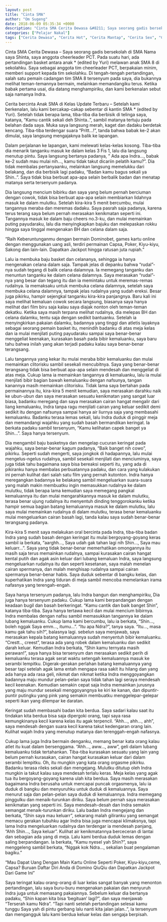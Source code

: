 ```yaml
---
layout: post
title: "Cinta SMA"
author: "Om Sugeng"
date: 2018-06-09 05:35:34 +0000
description: "Cinta SMA Cerita Dewasa &#8211; Saya seorang gadis bersekolah di SMA Nama saya Shinta, saya anggota cheerleader PCT. Pada suatu hari, ada pertandingan basket antara anak * (edited by Yuri) melawan ana..."
categories: ["Pelajar Nakal"]
tags: ["Cerita Dewasa", "Cerita Hot", "Cerita Mantap", "Cerita Sex", "Cinta Hanya Nafsu", "Cinta Terlarang"]
---
```


Cinta SMA
Cerita Dewasa &#8211; Saya seorang gadis bersekolah di SMA Nama saya Shinta, saya anggota cheerleader PCT. Pada suatu hari, ada pertandingan basket antara anak * (edited by Yuri) melawan anak SMA 8 di sekolahku. Saya sebagai anggota tim cheerleader PCT, berpakaian minim, memberi support kepada tim sekolahku. Di tengah-tengah pertandingan, salah satu pemain cadangan tim SMA 8 tersenyum pada saya, dia bukannya melihat teman-temannya bermain, melainkan memandangiku terus. Ketika babak pertama usai, dia datang menghampiriku, dan kami berkenalan sebut saja namanya Indra.

Cerita bercinta Anak SMA di Kelas Update Terbaru &#8211; Setelah kami berkenalan, lalu kami bercakap-cakap sebentar di kantin SMA * (edited by Yuri). Setelah tidak berapa lama, tiba-tiba dia berbisik di telinga saya, katanya, &#8220;Kamu cantik sekali deh Shinta..&#8221;, sambil matanya tertuju pada belahan dada saya. Muka saya langsung merah, kaget dan dadaku berdetak kencang. Tiba-tiba terdengar suara &#8220;Pritt&#8230;!&#8221;, tanda bahwa babak ke-2 akan dimulai, saya langsung mengajaknya balik ke lapangan.

Dalam perjalanan ke lapangan, kami melewati kelas-kelas kosong. Tiba-tiba dia menarik tanganku masuk ke dalam kelas 3 Fis 1, lalu dia langsung menutup pintu. Saya langsung bertanya padanya, &#8221; Ada apa Indra&#8230;, babak ke-2 sudah mau mulai nih&#8230;, kamu tidak takut dicariin pelatih kamu?&#8221;.
Dia tidak membalas pertanyaanku, melainkan langsung memelukku dari belakang, dan dia berbisik lagi padaku, &#8220;Badan kamu bagus sekali ya Shin..&#8221;.
Saya tidak bisa berbuat apa-apa selain berbalik badan dan menatap matanya serta tersenyum padanya.

Dia langsung mencium bibirku dan saya yang belum pernah berciuman dengan cowok, tidak bisa berbuat apa-apa selain membiarkan lidahnya masuk ke dalam mulutku. Setelah kira-kira 5 menit bercumbu, mulai tangannya meraba dan meremas dadaku. Saya pasrah saja padanya, karena terus terang saya belum pernah merasakan kenikmatan seperti ini. Tangannya masuk ke dalam baju cheers no.3-ku, dan mulai memainkan puting payudaraku, lalu dia menyingkapkan bajuku dan melepaskan rokku hingga saya tinggal mengenakan BH dan celana dalam saja.

“Raih Keberuntunganmu dengan bermain Dominobet, games kartu online dengan menggunakan uang asli, terdiri permainan Capsa, Poker, Kiyu-kiyu, Sakong dan lain-lain. Dapatkan Jackpot hingga ratusan juta rupiah.”

Lalu ia membuka baju basket dan celananya, sehingga ia hanya mengenakan celana dalam saja. Tampak jelas di depanku bahwa &#8220;rudal&#8221;-nya sudah tegang di balik celana dalamnya. Ia memegang tanganku dan menuntun tanganku ke dalam celana dalamnya. Saya merasakan &#8220;rudal&#8221;-nya yang besar dan tegang itu dan ia memintaku untuk meremas-remas rudalnya. Ia memaksaku untuk membuka celana dalamnya, setelah saya membuka celana dalamnya, tampak jelas rudalnya yang sudah ereksi. Besar juga pikirku, hampir sejengkal tanganku kira-kira panjangnya.
Baru kali ini saya melihat kemaluan cowok secara langsung, biasanya saya hanya melihat dari film biru saja kalau saya diajak nonton oleh teman-teman dekatku. Ketika saya masih terpana melihat rudalnya, dia melepas BH dan celana dalamku, tentu saja dengan sedikit bantuanku. Setelah ia menyingkirkan pakaian dalamku, badannya yang tinggi dan atletis layaknya sebagai seorang pemain basket itu, menindih badanku di atas meja kelas dan ia mulai menjilati puting payudaraku sampai saya benar-benar menggeliat keenakan, kurasakan basah pada bibir kemaluanku, saya baru tahu bahwa inilah yang akan terjadi padaku kalau saya benar-benar terangsang.

Lalu tangannya yang kekar itu mulai meraba bibir kemaluanku dan mulai memainkan clitorisku sambil sesekali mencubitnya. Saya yang benar-benar terangsang tidak bisa berbuat apa-apa selain mendesah dan menggeliat di atas meja. Cukup lama ia memainkan tangannya di kemaluanku, lalu ia mulai menjilati bibir bagian bawah kemaluanku dengan nafsunya, tangan kanannya masih memainkan clitorisku. Tidak lama saya bertahan pada permainannya itu, kira-kira 5 menit kemudian, saya merasakan darahku naik ke ubun-ubun dan saya merasakan sesuatu kenikmatan yang sangat luar biasa, badanku meregang dan saya merasakan cairan hangat mengalir dari liang kemaluanku, Indra tanpa ragu menjilati cairan yang keluar sedikit demi sedikit itu dengan nafsunya sampai hanya air liurnya saja yang membasahi kemaluanku. Badanku terasa lemas sekali, lalu Indra duduk di pinggir meja dan memandangi wajahku yang sudah basah bermandikan keringat.
Ia berkata padaku sambil tersenyum, &#8220;Kamu kelihatan capek banget ya Shin&#8230;&#8221;. Saya hanya tersenyum.

Dia mengambil baju basketnya dan mengelap cucuran keringat pada wajahku, saya benar-benar kagum padanya, &#8220;Baik banget nih cowo&#8221;, pikirku. Seperti sudah mengerti, saya jongkok di hadapannya, lalu mulai mengelus-ngelus rudalnya, sambil sesekali menjilati dan menciuminya, saya juga tidak tahu bagaimana saya bisa bereaksi seperti itu, yang ada di pikiranku hanya membalas perbuatannya padaku, dan cara yang kulakukan ini pernah kulihat dari salah satu film yang pernah kutonton.
Indra hanya meregangkan badannya ke belakang sambil mengeluarkan suara-suara yang malah makin membuatku ingin memasukkan rudalnya ke dalam mulutku, tidak berapa lama kemudian saya memegang pangkal kemaluannya itu dan mulai mengarahkannya masuk ke dalam mulutku, terasa benar ujung rudalnya itu menyentuh dinding tenggorokanku ketika hampir semua bagian batang kemaluannya masuk ke dalam mulutku, lalu saya mulai memainkan rudalnya di dalam mulutku, terasa benar kemaluanku mulai mengeluarkan cairan basah lagi, tanda kalau saya sudah benar-benar terangsang padanya.

Kira-kira 5 menit saya melakukan oral bercinta pada Indra, tiba-tiba badan Indra yang sudah basah dengan keringat itu mulai bergoyang-goyang keras sambil ia berkata, &#8220;aarghh&#8230;, Saya udah gak tahan lagi nih Shin&#8230;, Saya mau keluarr&#8230;&#8221;.
Saya yang tidak benar-benar memerhatikan omongannya itu masih saja terus memainkan rudalnya, sampai kurasakan cairan hangat kental putih dan agak asin keluar dari lubang kemaluan Indra, saya langsung mengeluarkan rudalnya itu dan seperti kesetanan, saya malah menelan cairan spermanya, dan malah menghisap rudalnya sampai cairan spermanya benar-benar habis. Saya duduk sebentar di bangku kelas, dan kuperhatikan Indra yang tiduran di meja sambil mencoba memelankan irama nafasnya yang terengah-engah.

Saya hanya tersenyum padanya, lalu Indra bangun dan menghampiriku, Dia juga hanya tersenyum padaku. Cukup lama kami berpandangan dengan keadaan bugil dan basah berkeringat.
&#8220;Kamu cantik dan baik banget Shin&#8221;, katanya tiba-tiba. Saya hanya tertawa kecil dan mulai mencium bibirnya. Indra membalas dengan nafsu sambil memasukkan tangannya ke dalam lubang kemaluanku. Cukup lama kami bercumbu, lalu ia berkata, &#8220;Shin&#8230;, boleh nggak Saya emm&#8230;, itumu&#8230;&#8221;.
&#8220;Itu apa Ndra?&#8221;, tanya saya.
&#8220;Itu&#8230;, masa kamu gak tahu sih?&#8221;, balasnya lagi.
sebelun saya menjawab, saya merasakan kepala batang kemaluannya sudah menyentuh bibir kemaluanku. &#8220;Crestt.., creest&#8221;, terasa ada yang robek dalam kemaluanku dan sedikit darah keluar.
Kemudian Indra berkata, &#8220;Shin kamu ternyata masih perawan!&#8221;, saya hanya bisa tersenyum dan merasakan sedikit perih di kemaluanku terasa agak serat waktu setengah kemaluannya masuk ke serambi lempitku. Digerak-gerakan perlahan batang kemaluannya yang besar tapi setelah agak lama entah mengapa rasa sakit itu hilang dan yang ada hanya ada rasa geli, nikmat dan nikmat ketika Indra menggoyangkan badannya maju mundur pelan-pelan saya tidak tahan lagi seraya mendesah kecil keenakan. Kemudian semakin cepat saja Indra memainkan jurusnya yang maju mundur sesekali menggoyangnya ke kiri ke kanan, dan dipuntir-puntir putingku yang pink yang semakin membuatku menggelepar-gelepar seperti ikan yang dilempar ke daratan.

Keringat sudah membasahi badan kita berdua. Saya sadari kalau saat itu tindakan kita berdua bisa saja dipergoki orang, tapi saya rasa kemungkinanya kecil karena kelas itu agak terpencil. &#8220;Ahh&#8230;, ahh&#8230;, ahh&#8221;, saya mendesah dengan suara kecil karena takut kedengaran orang lain. Kulihat wajah Indra yang menutup matanya dan terenggah-engah nafasnya.

Cukup lama juga Indra bermain denganku, memang benar kata orang kalau atlet itu kuat dalam bersenggama. &#8220;Ahh&#8230;, aww&#8230;, aww&#8221;, geli dalam lubang kemaluanku tidak tertahankan. Tiba-tiba kurasakan sesuatu yang lain yang belum pernah kurasakan, cairan hangat kurasakan keluar dari dalam serambi lempitku.
Oh, itu mungkin yang kata orang orgasme pikirku. Badanku terasa rileks sekali dan mengejang. Mulutku ditutup oleh Indra mungkin ia takut kalau saya mendesah terlalu keras. Meja kelas yang agak tua itu bergoyang-goyang karena ulah kita berdua. Saya masih merasakan bagaimana Indra berusaha untuk mencapai puncak orgasmenya, lalu ia duduk di bangku dan menyuruhku untuk duduk di kemaluannya. Saya menurut saja dan pelan-pelan saya duduk di kemaluannya. Indra memegang pinggulku dan menaik-turunkan diriku. Saya belum pernah saya merasakan kenikmatan yang seperti ini. Saya mendesah-desah dan Indra semakin semangat menaik-turunkan diriku. Lalu badan Indra mengejang dan berkata, &#8220;Shin saya mau keluarr&#8221;, sekarang malah giliranku yang semangat memacu gerakan tubuhku agar Indra bisa juga mencapai klimaksnya, tapi lama Indra mengeluarkan rudalnya dan terdengar ia mendesah panjang, &#8220;Ahh Shin&#8230;, Saya keluar&#8221;. Kulihat air kenikmatannya berceceran di lantai dan sebagian ada yang di meja. Lalu kami berdua duduk lemas dengan saling berpandangan. Ia berkata, &#8220;Kamu nyesel yah Shin?&#8221;, saya menggeleng sambil berkata, &#8220;Nggak kok Ndra&#8230;, sekalian buat pengalaman bagiku.&#8221;

&#8220;Mau Dapat Uang Dengan Main Kartu Online Seperti Poker, Kiyu-kiyu,ceme, Capsa? Buruan Daftar Diri Anda di Domino QiuQiu dan Dapatkan Jackpot Dari Game Ini&#8221;

Saya teringat kalau orang-orang di luar kelas sangat banyak yang menonton pertandingan, lalu saya buru-buru mengenakan pakaian dan menyuruh Indra juga untuk memasang pakaiannya. Sebelum keluar dia bertanya padaku, &#8220;Shin kapan kita bisa &#8216;begituan&#8217; lagi?&#8221;, dan saya menjawab &#8220;Terserah kamu Ndra&#8221;.
&#8220;Tapi nanti setelah pertandingan selesai kamu tunggu Saya yah di pintu gerbang lalu nanti kita jalan jalan..&#8221;, Ia tersenyum dan mengangguk lalu kami berdua keluar kelas dan sengaja berpisah.